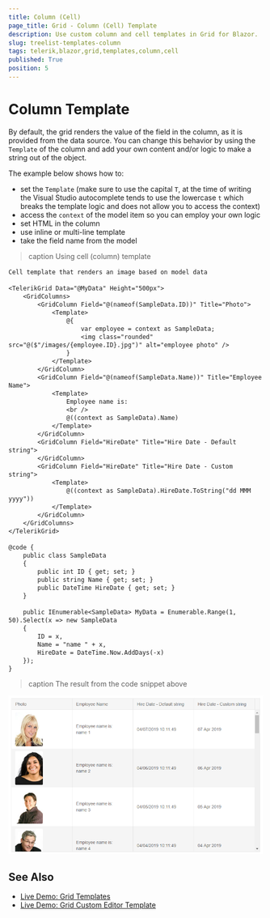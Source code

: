 ```yaml
---
title: Column (Cell)
page_title: Grid - Column (Cell) Template
description: Use custom column and cell templates in Grid for Blazor.
slug: treelist-templates-column
tags: telerik,blazor,grid,templates,column,cell
published: True
position: 5
---
```


# Column Template

By default, the grid renders the value of the field in the column, as it is provided from the data source. You can change this behavior by using the `Template` of the column and add your own content and/or logic to make a string out of the object.

The example below shows how to:

* set the `Template` (make sure to use the capital `T`, at the time of writing the Visual Studio autocomplete tends to use the lowercase `t` which breaks the template logic and does not allow you to access the context)
* access the `context` of the model item so you can employ your own logic
* set HTML in the column
* use inline or multi-line template
* take the field name from the model

>caption Using cell (column) template

````CSHTML
Cell template that renders an image based on model data

<TelerikGrid Data="@MyData" Height="500px">
	<GridColumns>
		<GridColumn Field="@(nameof(SampleData.ID))" Title="Photo">
			<Template>
				@{
					var employee = context as SampleData;
					<img class="rounded" src="@($"/images/{employee.ID}.jpg")" alt="employee photo" />
				}
			</Template>
		</GridColumn>
		<GridColumn Field="@(nameof(SampleData.Name))" Title="Employee Name">
			<Template>
				Employee name is:
				<br />
				@((context as SampleData).Name)
			</Template>
		</GridColumn>
		<GridColumn Field="HireDate" Title="Hire Date - Default string">
		</GridColumn>
		<GridColumn Field="HireDate" Title="Hire Date - Custom string">
			<Template>
				@((context as SampleData).HireDate.ToString("dd MMM yyyy"))
			</Template>
		</GridColumn>
	</GridColumns>
</TelerikGrid>

@code {
	public class SampleData
	{
		public int ID { get; set; }
		public string Name { get; set; }
		public DateTime HireDate { get; set; }
	}

	public IEnumerable<SampleData> MyData = Enumerable.Range(1, 50).Select(x => new SampleData
	{
		ID = x,
		Name = "name " + x,
		HireDate = DateTime.Now.AddDays(-x)
	});
}
````

>caption The result from the code snippet above

![](images/cell-template.png)

## See Also

 * [Live Demo: Grid Templates](https://demos.telerik.com/blazor-ui/grid/templates)
 * [Live Demo: Grid Custom Editor Template](https://demos.telerik.com/blazor-ui/grid/customeditor)

